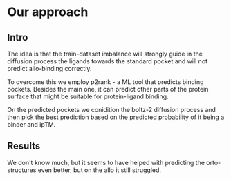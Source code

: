 # Our approach

## Intro
The idea is that the train-dataset imbalance will strongly guide in the diffusion process the ligands towards the standard pocket and will not predict allo-binding correctly.

To overcome this we employ p2rank - a ML tool that predicts binding pockets. Besides the main one, it can predict other parts of the protein surface that might be suitable for protein-ligand binding.

On the predicted pockets we conidition the boltz-2 diffusion process and then pick the best prediction based on the predicted probability of it being a binder and ipTM.

## Results
We don't know much, but it seems to have helped with predicting the orto-structures even better, but on the allo it still struggled.
